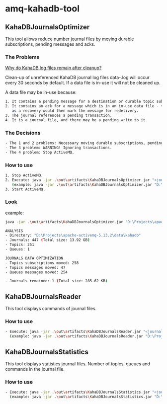 # amq-kahadb-tool

## KahaDBJournalsOptimizer

This tool allows reduce number journal files by moving durable subscriptions, pending messages and acks.

### The Problems

[Why do KahaDB log files remain after cleanup?](http://activemq.apache.org/why-do-kahadb-log-files-remain-after-cleanup.html)

Clean-up of unreferenced KahaDB journal log files data-<id>.log will occur every 30 seconds by default. If a data file is in-use it will not be cleaned up.

A data file may be in-use because:
```sh
1. It contains a pending message for a destination or durable topic subscription.
2. It contains an ack for a message which is in an in-use data file - the ack cannot be removed 
   as a recovery would then mark the message for redelivery.
3. The journal references a pending transaction.
4. It is a journal file, and there may be a pending write to it.
```

### The Decisions

```sh
- The 1 and 2 problems: Necessary moving durable subscriptions, pending messages and acks in one or more files.
- The 3 problem: WARNING! Ignoring transactions.
- The 4 problem: Stop ActiveMQ.
```

### How to use

```sh
1. Stop ActiveMQ.
2. Execute: java -jar .\out\artifacts\KahaDBJournalsOptimizer.jar "<journals directory>" 
   (example: java -jar .\out\artifacts\KahaDBJournalsOptimizer.jar "D:\Projects\apache-activemq-5.13.2\data\kahadb")
3. Start ActiveMQ.
```

### Look

example:

```sh
java -jar .\out\artifacts\KahaDBJournalsOptimizer.jar "D:\Projects\apache-activemq-5.13.2\data\kahadb"
```
```sh
ANALYSIS
- Directory: "D:\Projects\apache-activemq-5.13.2\data\kahadb"
- Journals: 447 (Total size: 13.92 GB)
- Topics: 251
- Queues: 1
```
```sh
JOURNALS DATA OPTIMIZATION
- Topics subscriptions moved: 258
- Topics messages moved: 47
- Queues messages moved: 254

- Journals remained: 1 (Total size: 285.62 KB)
```

## KahaDBJournalsReader

This tool displays commands of journal files.

### How to use

```sh
- Execute: java -jar .\out\artifacts\KahaDBJournalsReader.jar "<journals directory>" 
  (example: java -jar .\out\artifacts\KahaDBJournalsReader.jar "D:\Projects\apache-activemq-5.13.2\data\kahadb")
```

## KahaDBJournalsStatistics

This tool displays statistics journal files. Number of topics, queues and commands in the journal file.

### How to use
```sh
- Execute: java -jar .\out\artifacts\KahaDBJournalsStatistics.jar "<journals directory>" 
  (example: java -jar .\out\artifacts\KahaDBJournalsStatistics.jar "D:\Projects\apache-activemq-5.13.2\data\kahadb")
```
